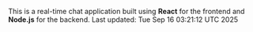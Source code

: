 This is a real-time chat application built using **React** for the frontend and **Node.js** for the backend.
Last updated: Tue Sep 16 03:21:12 UTC 2025
